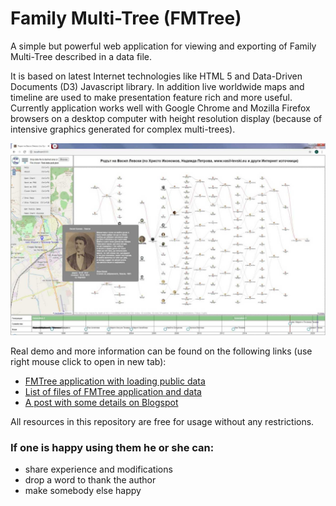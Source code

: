 # Family Multi-Tree (FMTree)
A simple but powerful web application for viewing and exporting of Family Multi-Tree described in a data file.

It is based on latest Internet technologies like HTML 5 and Data-Driven Documents (D3) Javascript library. In addition live worldwide maps and timeline are used to make presentation feature rich and more useful. Currently application works well with Google Chrome and Mozilla Firefox browsers on a desktop computer with height resolution display (because of intensive graphics generated for complex multi-trees).

![Alt text](images/FMTreePublicAppl.jpg?raw=true "FMTree application snapshot")

Real demo and more information can be found on the following links (use right mouse click to open in new tab):
- [FMTree application with loading public data](https://www.radevs.net/chradev/fmtree/index.html?data=FMTreePublicData.json)
- [List of files of FMTree application and data](https://www.radevs.net/chradev/fmtree/files.php)
- [A post with some details on Blogspot](https://chradev.blogspot.com/2020/06/family-multi-tree-fmtree-project-is-on.html)

All resources in this repository are free for usage without any restrictions.

### If one is happy using them he or she can:
- share experience and modifications
- drop a word to thank the author
- make somebody else happy

